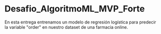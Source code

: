 # Desafio_AlgoritmoML_MVP_Forte
En esta entrega entrenamos un modelo de regresión logística para predecir la variable "order" en nuestro dataset de una farmacia online.
